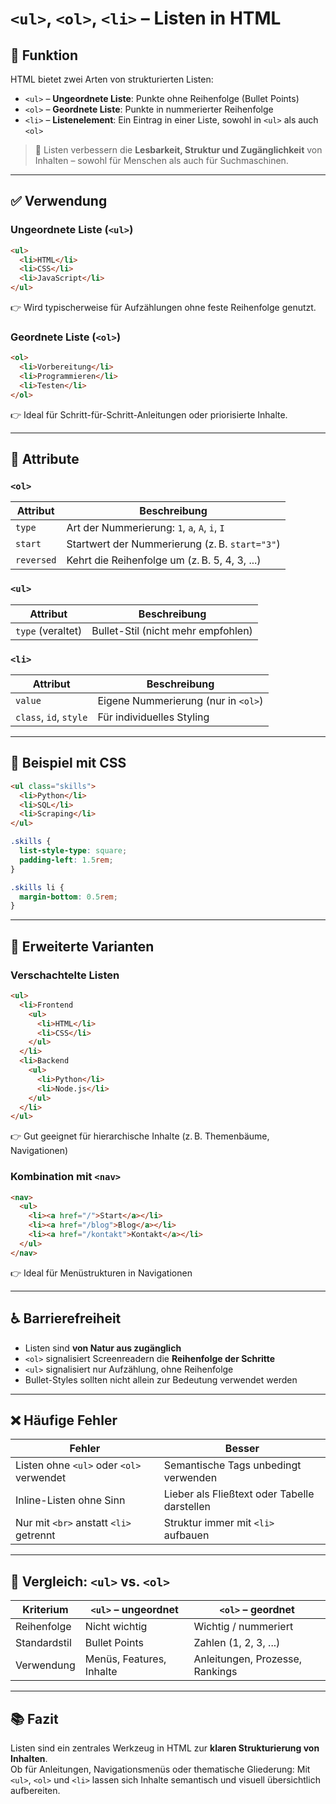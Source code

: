 # `<ul>`, `<ol>`, `<li>` – Listen in HTML

## 🧩 Funktion

HTML bietet zwei Arten von strukturierten Listen:

- `<ul>` – **Ungeordnete Liste**: Punkte ohne Reihenfolge (Bullet Points)
- `<ol>` – **Geordnete Liste**: Punkte in nummerierter Reihenfolge
- `<li>` – **Listenelement**: Ein Eintrag in einer Liste, sowohl in `<ul>` als auch `<ol>`

> 📌 Listen verbessern die **Lesbarkeit, Struktur und Zugänglichkeit** von Inhalten – sowohl für Menschen als auch für Suchmaschinen.

---

## ✅ Verwendung

### Ungeordnete Liste (`<ul>`)

```html
<ul>
  <li>HTML</li>
  <li>CSS</li>
  <li>JavaScript</li>
</ul>
```

👉 Wird typischerweise für Aufzählungen ohne feste Reihenfolge genutzt.

### Geordnete Liste (`<ol>`)

```html
<ol>
  <li>Vorbereitung</li>
  <li>Programmieren</li>
  <li>Testen</li>
</ol>
```

👉 Ideal für Schritt-für-Schritt-Anleitungen oder priorisierte Inhalte.

---

## 🔧 Attribute

### `<ol>`

| Attribut | Beschreibung                                           |
|----------|--------------------------------------------------------|
| `type`   | Art der Nummerierung: `1`, `a`, `A`, `i`, `I`          |
| `start`  | Startwert der Nummerierung (z. B. `start="3"`)         |
| `reversed` | Kehrt die Reihenfolge um (z. B. 5, 4, 3, ...)        |

### `<ul>`

| Attribut | Beschreibung                             |
|----------|------------------------------------------|
| `type` (veraltet) | Bullet-Stil (nicht mehr empfohlen) |

### `<li>`

| Attribut | Beschreibung                             |
|----------|------------------------------------------|
| `value`  | Eigene Nummerierung (nur in `<ol>`)      |
| `class`, `id`, `style` | Für individuelles Styling  |

---

## 🎨 Beispiel mit CSS

```html
<ul class="skills">
  <li>Python</li>
  <li>SQL</li>
  <li>Scraping</li>
</ul>
```

```css
.skills {
  list-style-type: square;
  padding-left: 1.5rem;
}

.skills li {
  margin-bottom: 0.5rem;
}
```

---

## 🧠 Erweiterte Varianten

### Verschachtelte Listen

```html
<ul>
  <li>Frontend
    <ul>
      <li>HTML</li>
      <li>CSS</li>
    </ul>
  </li>
  <li>Backend
    <ul>
      <li>Python</li>
      <li>Node.js</li>
    </ul>
  </li>
</ul>
```

👉 Gut geeignet für hierarchische Inhalte (z. B. Themenbäume, Navigationen)

### Kombination mit `<nav>`

```html
<nav>
  <ul>
    <li><a href="/">Start</a></li>
    <li><a href="/blog">Blog</a></li>
    <li><a href="/kontakt">Kontakt</a></li>
  </ul>
</nav>
```

👉 Ideal für Menüstrukturen in Navigationen

---

## ♿ Barrierefreiheit

- Listen sind **von Natur aus zugänglich**
- `<ol>` signalisiert Screenreadern die **Reihenfolge der Schritte**
- `<ul>` signalisiert nur Aufzählung, ohne Reihenfolge
- Bullet-Styles sollten nicht allein zur Bedeutung verwendet werden

---

## ❌ Häufige Fehler

| Fehler                                     | Besser                                       |
|--------------------------------------------|----------------------------------------------|
| Listen ohne `<ul>` oder `<ol>` verwendet   | Semantische Tags unbedingt verwenden         |
| Inline-Listen ohne Sinn                    | Lieber als Fließtext oder Tabelle darstellen |
| Nur mit `<br>` anstatt `<li>` getrennt     | Struktur immer mit `<li>` aufbauen           |

---

## 🔄 Vergleich: `<ul>` vs. `<ol>`

| Kriterium      | `<ul>` – ungeordnet        | `<ol>` – geordnet              |
|----------------|-----------------------------|--------------------------------|
| Reihenfolge    | Nicht wichtig               | Wichtig / nummeriert           |
| Standardstil   | Bullet Points               | Zahlen (1, 2, 3, ...)          |
| Verwendung     | Menüs, Features, Inhalte    | Anleitungen, Prozesse, Rankings |

---

## 📚 Fazit

Listen sind ein zentrales Werkzeug in HTML zur **klaren Strukturierung von Inhalten**.  
Ob für Anleitungen, Navigationsmenüs oder thematische Gliederung: Mit `<ul>`, `<ol>` und `<li>` lassen sich Inhalte semantisch und visuell übersichtlich aufbereiten.
